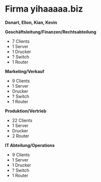 # Firma yihaaaaa.biz

**Donart, Elion, Kian, Kevin**

**Geschäftsleitung/Finanzen/Rechtsabteilung**
- 7 Clients
- 1 Server
- 1 Drucker
- ? Switch
- 1 Router

**Marketing/Verkauf**
- 9 Clients
- 1 Server
- Drucker
- ? Switch
- 1 Router

**Produktion/Vertrieb**
- 22 Clients
- 1 Server
- Drucker
- 2 Router

**IT Abteilung/Operations**
- 9 Clients
- 1 Server
- 1 Drucker
- ? Switch
- 1 Router

  
